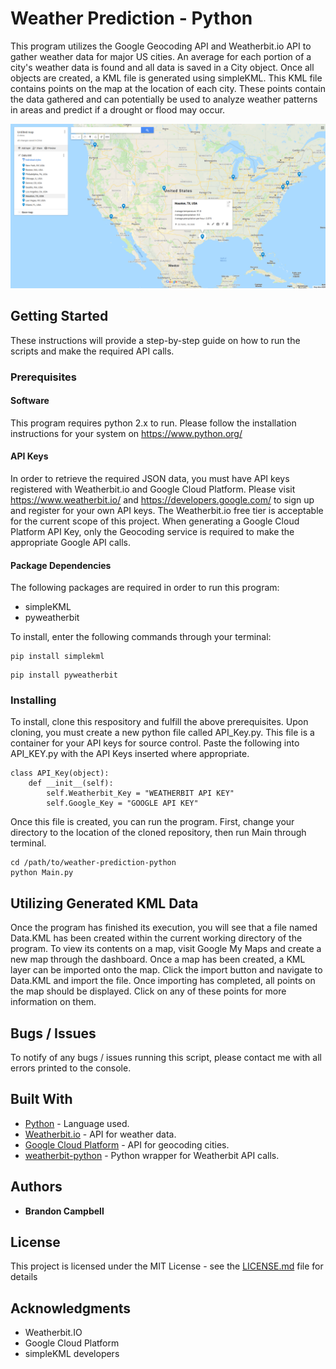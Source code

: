 # Weather Prediction - Python

This program utilizes the Google Geocoding API and Weatherbit.io API to gather weather data for major US cities. An average for each portion of a city's weather data is found and all data is saved in a City object. Once all objects are created, a KML file is generated using simpleKML. This KML file contains points on the map at the location of each city. These points contain the data gathered and can potentially be used to analyze weather patterns in areas and predict if a drought or flood may occur.

![](/Screenshot.png)

## Getting Started

These instructions will provide a step-by-step guide on how to run the scripts and make the required API calls.

### Prerequisites

#### Software

This program requires python 2.x to run. Please follow the installation instructions for your system on https://www.python.org/

#### API Keys

In order to retrieve the required JSON data, you must have API keys registered with Weatherbit.io and Google Cloud Platform. Please visit https://www.weatherbit.io/ and https://developers.google.com/ to sign up and register for your own API keys. The Weatherbit.io free tier is acceptable for the current scope of this project. When generating a Google Cloud Platform API Key, only the Geocoding service is required to make the appropriate Google API calls.

#### Package Dependencies

The following packages are required in order to run this program:
* simpleKML
* pyweatherbit

To install, enter the following commands through your terminal:

```
pip install simplekml
```

```
pip install pyweatherbit
```

### Installing

To install, clone this respository and fulfill the above prerequisites. Upon cloning, you must create a new python file called API_Key.py. This file is a container for your API keys for source control. Paste the following into API_KEY.py with the API Keys inserted where appropriate.

```
class API_Key(object):
    def __init__(self):
        self.Weatherbit_Key = "WEATHERBIT API KEY"
        self.Google_Key = "GOOGLE API KEY"
```

Once this file is created, you can run the program. First, change your directory to the location of the cloned repository, then run Main through terminal.

```
cd /path/to/weather-prediction-python
python Main.py
```

## Utilizing Generated KML Data

Once the program has finished its execution, you will see that a file named Data.KML has been created within the current working directory of the program. To view its contents on a map, visit Google My Maps and create a new map through the dashboard. Once a map has been created, a KML layer can be imported onto the map. Click the import button and navigate to Data.KML and import the file. Once importing has completed, all points on the map should be displayed. Click on any of these points for more information on them.

## Bugs / Issues

To notify of any bugs / issues running this script, please contact me with all errors printed to the console.


## Built With

* [Python](http://python.org/) - Language used.
* [Weatherbit.io](https://www.weatherbit.io/api) - API for weather data.
* [Google Cloud Platform](https://cloud.google.com/maps-platform/) - API for geocoding cities.
* [weatherbit-python](https://github.com/weatherbit/weatherbit-python) - Python wrapper for Weatherbit API calls.

## Authors

* **Brandon Campbell**

## License

This project is licensed under the MIT License - see the [LICENSE.md](LICENSE.md) file for details

## Acknowledgments

* Weatherbit.IO
* Google Cloud Platform
* simpleKML developers
